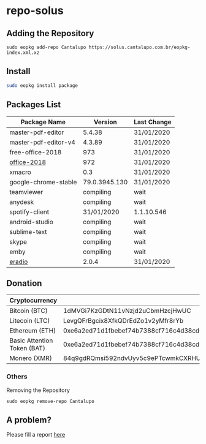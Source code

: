 # repo-solus

## Adding the Repository

`sudo eopkg add-repo Cantalupo https://solus.cantalupo.com.br/eopkg-index.xml.xz`
 

## Install

```bash
sudo eopkg install package
```

## Packages List

| Package Name | Version | Last Change |
| --- | --- | --- |
| master-pdf-editor | 5.4.38 | 31/01/2020 |
| master-pdf-editor-v4 | 4.3.89 | 31/01/2020 |
| free-office-2018 | 973 | 31/01/2020 |
| [office-2018](http://www.softmaker.com/go/officenxheise) | 972 | 31/01/2020 |
| xmacro | 0.3 | 31/01/2020 |
| google-chrome-stable | 79.0.3945.130 | 31/01/2020 |
| teamviewer | compiling | wait |
| anydesk | compiling | wait |
| spotify-client | 31/01/2020 | 1.1.10.546 |
| android-studio | compiling | wait |
| sublime-text | compiling | wait |
| skype | compiling | wait |
| emby | compiling | wait |
| [eradio](https://github.com/DreamDevel/eRadio) | 2.0.4 | 31/01/2020 |

## Donation

| Cryptocurrency | Address |
| --- | --- |
| Bitcoin (BTC) | 1dMVGi7KzGDtN11vNzjd2uCbmHzcjHwUC |
| Litecoin (LTC) | LevgQFrBgcix8XfkQDrEdZo1v2yMfr8rYb |
| Ethereum (ETH) | 0xe6a2ed71d1fbebef74b7388cf716c4d38cd432f7 |
| Basic Attention Token (BAT) | 0xe6a2ed71d1fbebef74b7388cf716c4d38cd432f7 |
| Monero (XMR) | 84q9gdRQmsi592ndvUyv5c9ePTcwmkCXRHURQ7F7wAeeBmjJ7c7B78zbRDeHsSbSmC7gXETPSMLkkdZKEEKDxbyV8svYxgq 

### Others

Removing the Repository

`sudo eopkg remove-repo Cantalupo`

## A problem?

Please fill a report [here](https://github.com/cantalupo555/repo-solus/issues/new)
